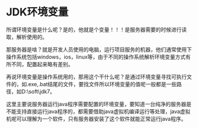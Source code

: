 # JDK环境变量

所谓环境变量是什么呢？是的，他就是个变量！！！是服务器需要的时候进行读取，解析使用的。

那服务器是啥？就是开发人员使用的电脑，运行项目服务的机器，他们通常使用下操作系统包括windows，ios，linux等，由于不同的操作系统解析环境变量方式有所不同，配置起来略有差别。

再说环境变量是操作系统用的，那用这个干什么呢？是通过环境变量寻找可执行文件的，如.exe,.bat结尾的文件，要找文件所以环境变量的值呢一般都是一些路径，如D:\soft\jdk7。

这里主要说服务器运行java程序需要配置的环境变量，要知道一台纯净的服务器是不能支持直接运行java程序的，都需要借助java虚拟机编译运行等处理，java虚拟机呢可以理解为一个软件，只有服务器安装了这个软件就能正常运行java程序。